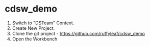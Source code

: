 # cdsw_demo

1. Switch to "DSTeam" Context.
2. Create New Project.
3. Clone the git project - https://github.com/ruffyleaf/cdsw_demo
4. Open the Workbench